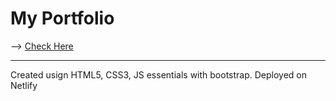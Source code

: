 # My Portfolio

--> [Check Here](immohann.netlify.app)
____________
Created usign HTML5, CSS3, JS essentials with bootstrap. 
Deployed on Netlify

